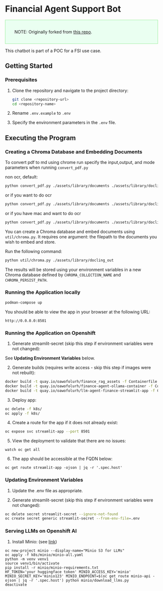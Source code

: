 # Financial Agent Support Bot
<div style="background-color:#EAFFF1; border: 1px solid lightgreen; padding: 30px">
NOTE: Originally forked from <a href="https://github.com/pdavis327/llm_agent_finance" target="_blank">this repo</a>.
</div>

This chatbot is part of a POC for a FSI use case.

## Getting Started

### Prerequisites

1. Clone the repository and navigate to the project directory:

   ```zsh
   git clone <repository-url>
   cd <repository-name>
   ```

2. Rename `.env.example` to  `.env`

3. Specify the environment parameters in the `.env` file.

## Executing the Program

### Creating a Chroma Database and Embedding Documents

To convert pdf to md using chrome run specify the input,output, and mode parameters when running `convert_pdf.py`

non ocr, default:

 ```zsh
python convert_pdf.py ./assets/library/documents ./assets/library/docling_out
 ```

 or if you want to do ocr
 
 ```zsh
python convert_pdf.py ./assets/library/documents ./assets/library/docling_out --mode ocr
 ```

 or if you have mac and want to do ocr
 
 ```zsh
python convert_pdf.py ./assets/library/documents ./assets/library/docling_out --mode mac_ocr
 ```

You can create a Chroma database and embed documents using `util/chroma.py`. It requires one argument: the filepath to the documents you wish to embed and store.

Run the following command:

```zsh
python util/chroma.py ./assets/library/docling_out
```

The results will be stored using your environment variables in a new Chroma database defined by `CHROMA_COLLECTION_NAME` and `CHROMA_PERSIST_PATH`.

### Running the Application locally

```zsh
podman-compose up
```

You should be able to view the app in your browser at the following URL:

```
http://0.0.0.0:8501
```

### Running the Application on Openshift

1. Generate streamlit-secret (skip this step if environment variables were not changed):

See **Updating Environment Variables** below.

2. Generate builds (requires write access - skip this step if images were not rebuilt):

```zsh
docker build -t quay.io/oawofolurh/finance_rag_assets -f Containerfile.chroma --platform linux/amd64 --push .
docker build -t quay.io/oawofolurh/finance-agent-ollama-container -f Containerfile.ollama --platform linux/amd64 --push .
docker build -t quay.io/oawofolurh/llm-agent-finance-streamlit-app -f Containerfile.streamlit --platform linux/amd64 --push .
```

3. Deploy app:

```zsh
oc delete -f k8s/
oc apply -f k8s/
```

4. Create a route for the app if it does not already exist:

```zsh
oc expose svc streamlit-app --port 8501
```

5. View the deployment to validate that there are no issues:

```zh
watch oc get all
```

6. The app should be accessible at the FQDN below:

```zh
oc get route streamlit-app -ojson | jq -r '.spec.host'
```

### Updating Environment Variables

1. Update the .env file as appropriate.

2. Generate streamlit-secret (skip this step if environment variables were not changed):

```zsh
oc delete secret streamlit-secret --ignore-not-found
oc create secret generic streamlit-secret --from-env-file=.env
```

### Serving LLMs on Openshift AI
1. Install Minio: (see <a href="https://ai-on-openshift.io/tools-and-applications/minio/minio/#log-on-to-your-project-in-openshift-console" target="_blank">link</a>)

```zh
oc new-project minio --display-name="Minio S3 for LLMs"
oc apply -f k8s/minio/minio-all.yaml
python -m venv venv1
source venv1/bin/activate
pip install -r minio/minio-requirements.txt
HF_TOKEN='your huggingface token' MINIO_ACCESS_KEY='minio' MINIO_SECRET_KEY='minio123' MINIO_ENDPOINT=$(oc get route minio-api -ojson | jq -r '.spec.host') python minio/download_llms.py
deactivate
```
